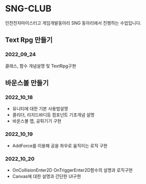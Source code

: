 # SNG-CLUB

인천전자마이스터고 게임개발동아리 SNG 동아리에서 진행하는 수업입니다.

## Text Rpg 만들기

### 2022_09_24 
클래스, 함수 개념설명 및 TextRpg구현

## 바운스볼 만들기

### 2022_10_18 
* 유니티에 대한 기본 사용법설명
* 콜리더, 리지드바디등 컴포넌트 기초개념 설명
* 바운스볼 맵, 공튀기기 구현

### 2022_10_19 
* AddForce를 이용해 공을 좌우로 움직이는 로직 구현

### 2022_10_20 
* OnCollisionEnter2D OnTriggerEnter2D함수의 설명과 로직구현
* Canvas에 대한 설명과 간단한 UI구현

